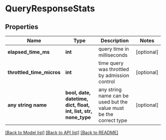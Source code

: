 # QueryResponseStats


## Properties
Name | Type | Description | Notes
------------ | ------------- | ------------- | -------------
**elapsed_time_ms** | **int** | query time in milliseconds | [optional] 
**throttled_time_micros** | **int** | time query was throttled by admission control | [optional] 
**any string name** | **bool, date, datetime, dict, float, int, list, str, none_type** | any string name can be used but the value must be the correct type | [optional]

[[Back to Model list]](../README.md#documentation-for-models) [[Back to API list]](../README.md#documentation-for-api-endpoints) [[Back to README]](../README.md)


